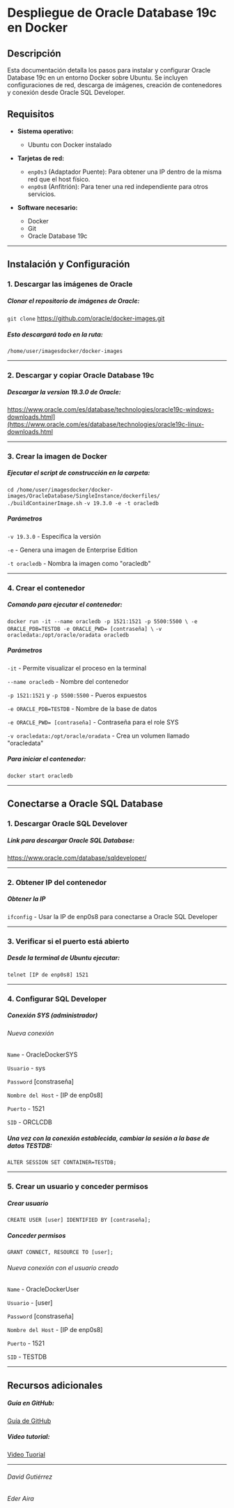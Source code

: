 #  Despliegue de Oracle Database 19c en Docker  

## Descripción  
Esta documentación detalla los pasos para instalar y configurar Oracle Database 19c en un entorno Docker sobre Ubuntu. Se incluyen configuraciones de red, descarga de imágenes, creación de contenedores y conexión desde Oracle SQL Developer.  

## Requisitos  
- **Sistema operativo:** 

  - Ubuntu con Docker instalado  
- **Tarjetas de red:**

  - `enp0s3` (Adaptador Puente): Para obtener una IP dentro de la misma red que el host físico.  
  - `enp0s8` (Anfitrión): Para tener una red independiente para otros servicios.  
  
- **Software necesario:**  
  - Docker  
  - Git  
  - Oracle Database 19c  

---

## Instalación y Configuración  

### 1. Descargar las imágenes de Oracle
##### Clonar el repositorio de imágenes de Oracle:  
`git clone` https://github.com/oracle/docker-images.git

##### Esto descargará todo en la ruta: 
`/home/user/imagesdocker/docker-images`

---

### 2. Descargar y copiar Oracle Database 19c
##### Descargar la version 19.3.0 de Oracle:
https://www.oracle.com/es/database/technologies/oracle19c-windows-downloads.html](https://www.oracle.com/es/database/technologies/oracle19c-linux-downloads.html

---

### 3. Crear la imagen de Docker
##### Ejecutar el script de construcción en la carpeta:
`cd /home/user/imagesdocker/docker-images/OracleDatabase/SingleInstance/dockerfiles/
./buildContainerImage.sh` 
`-v 19.3.0 -e -t oracledb`

##### Parámetros
`-v 19.3.0` - Especifica la versión

`-e` - Genera una imagen de Enterprise Edition

`-t oracledb` - Nombra la imagen como "oracledb"

---

### 4. Crear el contenedor
##### Comando para ejecutar el contenedor:

`docker run -it --name oracledb -p 1521:1521 -p 5500:5500 \
-e ORACLE_PDB=TESTDB -e ORACLE_PWD= [contraseña] \`
`-v oracledata:/opt/oracle/oradata oracledb`

##### Parámetros
`-it` - Permite visualizar el proceso en la terminal

`--name oracledb` - Nombre del contenedor

`-p 1521:1521` y `-p 5500:5500` - Pueros expuestos

`-e ORACLE_PDB=TESTDB` - Nombre de la base de datos

`-e ORACLE_PWD= [contraseña]` - Contraseña para el role SYS

`-v oracledata:/opt/oracle/oradata` - Crea un volumen llamado "oracledata"

##### Para iniciar el contenedor:
`docker start oracledb`

---
## Conectarse a Oracle SQL Database
### 1. Descargar Oracle SQL Develover
##### Link para descargar Oracle SQL Database:
https://www.oracle.com/database/sqldeveloper/

---

### 2. Obtener IP del contenedor
##### Obtener la IP 
`ifconfig` - Usar la IP de enp0s8 para conectarse a Oracle SQL Developer

---

### 3. Verificar si el puerto está abierto
##### Desde la terminal de Ubuntu ejecutar:
`telnet [IP de enp0s8] 1521`

---

### 4. Configurar SQL Developer
##### Conexión SYS (administrador)
###### Nueva conexión
`Name` - OracleDockerSYS

`Usuario` - sys

`Password` [constraseña]

`Nombre del Host` - [IP de enp0s8]

`Puerto` - 1521

`SID` - ORCLCDB

##### Una vez con la conexión establecida, cambiar la sesión a la base de datos TESTDB:
`ALTER SESSION SET CONTAINER=TESTDB;`

---

###  5. Crear un usuario y conceder permisos
##### Crear usuario
`CREATE USER [user] IDENTIFIED BY [contraseña];`
##### Conceder permisos
`GRANT CONNECT, RESOURCE TO [user];`
###### Nueva conexión con el usuario creado
`Name` - OracleDockerUser

`Usuario` - [user]

`Password` [constraseña]

`Nombre del Host` - [IP de enp0s8]

`Puerto` - 1521

`SID` - TESTDB

---

## Recursos adicionales
##### Guía en GitHub:
[Guía de GitHub](https://github.com/shazforiot/Oracle-Database-19c-on-Docker/blob/main/Steps "Guía de GitHub")
##### Video tutorial:
[Video Tuorial](https://www.youtube.com/watch?v=xY0Y1tWm8D4)

---

###### David Gutiérrez
###### Eder Aira

